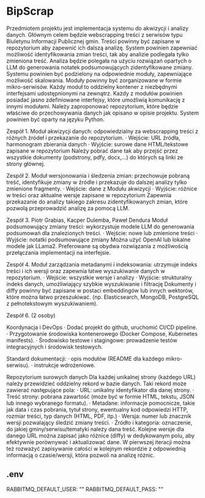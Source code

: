 # BipScrap
Przedmiotem projektu jest implementacja systemu do akwizycji i analizy danych. Głównym celem będzie webscrapping treści z serwisów typu Biuletynu Informacji Publicznej gmin. Treści powinny być zapisane w repozytorium aby zapewnić ich dalszą analizę. System powinien zapewniać możliwość identyfikowania zmian treści, tak aby analizie podlegała tylko zmieniona treść. Analiza będzie polegała na użyciu rozwiązań opartych o LLM do generowania notatek podsumowujących zidentyfikowane zmiany.
Systemu powinien być podzielony na odpowiednie moduły, zapewniające możliwość skalowania. Moduły powinny być zorganizowane w formie mikro-serwisów. Każdy moduł to oddzielny kontener z niezbędnymi interfejsami udostępnionymi na zewnątrz.
Każdy z modułów powinien posiadać jasno zdefiniowane interfejsy, które umożliwią komunikację z innymi modułami.
Należy zaproponować repozytorium, które będzie właściwe do przechowywania danych jak opisano w opisie projektu.
System powinien być oparty na języku Python.

Zespół 1.
Moduł akwizycji danych: odpowiedzialny za webscrapping treści z różnych źródeł i przekazanie do repozytorium.
· Wejście: URL źródła, harmonogram zbierania danych
· Wyjście: surowe dane HTML/tekstowe zapisane w repozytorium
Należy pobrać dane tak aby przejść przez wszystkie dokumenty (podstrony, pdfy, docx,…) do których są linki ze strony głównej.

Zespół 2. 
Moduł wersjonowania i śledzenia zmian: przechowuje pobraną treść, identyfikuje zmiany w źródle i przekazuje do dalszej analizy tylko zmienione fragmenty.
· Wejście: dane z Modułu akwizycji
· Wyjście: różnice w treści oraz aktualne wersje zapisane w repozytorium
Zapewnia przekazanie do analizy takiego zakresu zidentyfikowanych zmian, które pozwolą przeprowadzić analizę za pomocą LLM.

Zespół 3. Piotr Grabias, Kacper Dulemba, Paweł Dendura
Moduł podsumowujący zmiany treści: wykorzystuje modele LLM do generowania podsumowań dla znalezionych treści.
· Wejście: nowe lub zmienione treści
· Wyjście: notatki podsumowujące zmiany
Można użyć OpenAI lub lokalne modele jak LLama2. Preferowane są obydwa rozwiązania z możliwością przełączania implementacji na interfejsie.

Zespół 4.
Moduł zarządzania metadanymi i indeksowania: utrzymuje indeks treści i ich wersji oraz zapewnia łatwe wyszukiwanie danych w repozytorium.
· Wejście: wszystkie wersje i analizy
· Wyjście: strukturalny indeks danych, umożliwiający szybkie wyszukiwanie i filtrację
Dokumenty i diffy powinny być zapisane w postaci embeddingów lub innych wektorów, które można łatwo przeszukiwać. (np. Elasticsearch, MongoDB, PostgreSQL z pełnotekstowym wyszukiwaniem).

Zespół 6. (2 osoby)

Koordynacja i DevOps
· Dodać projekt do github, uruchomić CI/CD pipeline.
· Przygotowanie środowiska kontenerowego (Docker Compose, Kubernetes manifests).
· Środowisko testowe i stagingowe: prowadzenie testów integracyjnych i środowisk testowych.

Standard dokumentacji:
· opis modułów (README dla każdego mikro-serwisu).
· instrukcje wdrożeniowe.

Repozytorium surowych danych
Dla każdej unikalnej strony (każdego URL) należy przewidzieć oddzielny rekord w bazie danych. Taki rekord może zawierać następujące pola:
· URL: unikalny identyfikator dla danej strony.
· Treść strony: pobrana zawartość (może być w formie HTML, tekstu, JSON lub innego wybranego formatu).
· Metadane: informacje pomocnicze, takie jak data i czas pobrania, tytuł strony, ewentualny kod odpowiedzi HTTP, rozmiar treści, typ danych (HTML, PDF, itp.)
· Wersja: numer lub znacznik wersji pozwalający śledzić zmiany treści.
· Źródło i kategoria: oznaczenie, do jakiej gminy/serwisu/tematyki należy dana treść.
Kolejne wersje dla danego URL można zapisać jako różnice (diffy) w dedykowanym polu, aby efektywnie porównywać i aktualizować dane. W pierwszej iteracji można też rozważyć zapisywanie całości w kolejnym rekordzie z odpowiednią informacją o czasie/wersji, która pozwoli na analizę różnic.

## .env
RABBITMQ_DEFAULT_USER: ""
RABBITMQ_DEFAULT_PASS: ""